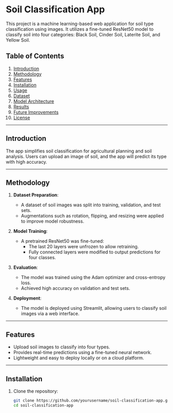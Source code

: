 # Soil Classification App

This project is a machine learning-based web application for soil type classification using images. It utilizes a fine-tuned ResNet50 model to classify soil into four categories: Black Soil, Cinder Soil, Laterite Soil, and Yellow Soil.

## **Table of Contents**
1. [Introduction](#introduction)
2. [Methodology](#methodology)
3. [Features](#features)
4. [Installation](#installation)
5. [Usage](#usage)
6. [Dataset](#dataset)
7. [Model Architecture](#model-architecture)
8. [Results](#results)
9. [Future Improvements](#future-improvements)
10. [License](#license)

---

## **Introduction**
The app simplifies soil classification for agricultural planning and soil analysis. Users can upload an image of soil, and the app will predict its type with high accuracy.

---

## **Methodology**
1. **Dataset Preparation**:
   - A dataset of soil images was split into training, validation, and test sets.
   - Augmentations such as rotation, flipping, and resizing were applied to improve model robustness.

2. **Model Training**:
   - A pretrained ResNet50 was fine-tuned:
     - The last 20 layers were unfrozen to allow retraining.
     - Fully connected layers were modified to output predictions for four classes.

3. **Evaluation**:
   - The model was trained using the Adam optimizer and cross-entropy loss.
   - Achieved high accuracy on validation and test sets.

4. **Deployment**:
   - The model is deployed using Streamlit, allowing users to classify soil images via a web interface.

---

## **Features**
- Upload soil images to classify into four types.
- Provides real-time predictions using a fine-tuned neural network.
- Lightweight and easy to deploy locally or on a cloud platform.

---

## **Installation**
1. Clone the repository:
   ```bash
   git clone https://github.com/yourusername/soil-classification-app.git
   cd soil-classification-app
